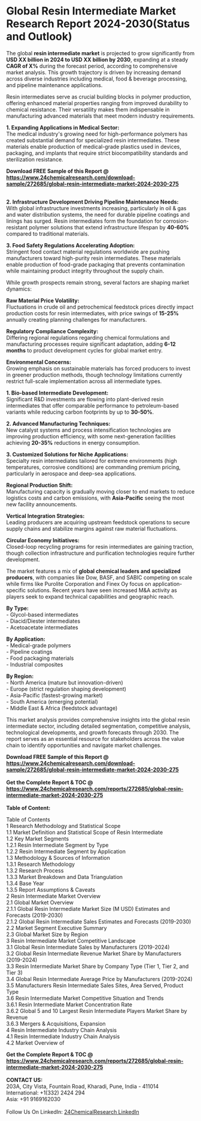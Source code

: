 <h1>Global Resin Intermediate Market Research Report 2024-2030(Status and Outlook)</h1><p>The global <strong>resin intermediate market</strong> is projected to grow significantly from <strong>USD XX billion in 2024 to USD XX billion by 2030</strong>, expanding at a steady <strong>CAGR of X%</strong> during the forecast period, according to comprehensive market analysis. This growth trajectory is driven by increasing demand across diverse industries including medical, food &amp; beverage processing, and pipeline maintenance applications.</p><p>Resin intermediates serve as crucial building blocks in polymer production, offering enhanced material properties ranging from improved durability to chemical resistance. Their versatility makes them indispensable in manufacturing advanced materials that meet modern industry requirements.</p><p><strong>1. Expanding Applications in Medical Sector:</strong><br>
The medical industry's growing need for high-performance polymers has created substantial demand for specialized resin intermediates. These materials enable production of medical-grade plastics used in devices, packaging, and implants that require strict biocompatibility standards and sterilization resistance.</p><div><b>Download FREE Sample of this Report @ 
            <a href="https://www.24chemicalresearch.com/download-sample/272685/global-resin-intermediate-market-2024-2030-275">
            https://www.24chemicalresearch.com/download-sample/272685/global-resin-intermediate-market-2024-2030-275</a></b></div><br><p><strong>2. Infrastructure Development Driving Pipeline Maintenance Needs:</strong><br>
With global infrastructure investments increasing, particularly in oil &amp; gas and water distribution systems, the need for durable pipeline coatings and linings has surged. Resin intermediates form the foundation for corrosion-resistant polymer solutions that extend infrastructure lifespan by <strong>40-60%</strong> compared to traditional materials.</p><p><strong>3. Food Safety Regulations Accelerating Adoption:</strong><br>
Stringent food contact material regulations worldwide are pushing manufacturers toward high-purity resin intermediates. These materials enable production of food-grade packaging that prevents contamination while maintaining product integrity throughout the supply chain.</p><p>While growth prospects remain strong, several factors are shaping market dynamics:</p><p><strong>Raw Material Price Volatility:</strong><br>
Fluctuations in crude oil and petrochemical feedstock prices directly impact production costs for resin intermediates, with price swings of <strong>15-25%</strong> annually creating planning challenges for manufacturers.</p><p><strong>Regulatory Compliance Complexity:</strong><br>
Differing regional regulations regarding chemical formulations and manufacturing processes require significant adaptation, adding <strong>6-12 months</strong> to product development cycles for global market entry.</p><p><strong>Environmental Concerns:</strong><br>
Growing emphasis on sustainable materials has forced producers to invest in greener production methods, though technology limitations currently restrict full-scale implementation across all intermediate types.</p><p><strong>1. Bio-based Intermediate Development:</strong><br>
Significant R&amp;D investments are flowing into plant-derived resin intermediates that offer comparable performance to petroleum-based variants while reducing carbon footprints by up to <strong>30-50%</strong>.</p><p><strong>2. Advanced Manufacturing Techniques:</strong><br>
New catalyst systems and process intensification technologies are improving production efficiency, with some next-generation facilities achieving <strong>20-35%</strong> reductions in energy consumption.</p><p><strong>3. Customized Solutions for Niche Applications:</strong><br>
Specialty resin intermediates tailored for extreme environments (high temperatures, corrosive conditions) are commanding premium pricing, particularly in aerospace and deep-sea applications.</p><p><strong>Regional Production Shift:</strong><br>
Manufacturing capacity is gradually moving closer to end markets to reduce logistics costs and carbon emissions, with <strong>Asia-Pacific</strong> seeing the most new facility announcements.</p><p><strong>Vertical Integration Strategies:</strong><br>
Leading producers are acquiring upstream feedstock operations to secure supply chains and stabilize margins against raw material fluctuations.</p><p><strong>Circular Economy Initiatives:</strong><br>
Closed-loop recycling programs for resin intermediates are gaining traction, though collection infrastructure and purification technologies require further development.</p><p>The market features a mix of <strong>global chemical leaders and specialized producers</strong>, with companies like Dow, BASF, and SABIC competing on scale while firms like Purolite Corporation and Finex Oy focus on application-specific solutions. Recent years have seen increased M&amp;A activity as players seek to expand technical capabilities and geographic reach.</p><p><strong>By Type:</strong><br>
- Glycol-based intermediates<br>
- Diacid/Diester intermediates<br>
- Acetoacetate intermediates</p><p><strong>By Application:</strong><br>
- Medical-grade polymers<br>
- Pipeline coatings<br>
- Food packaging materials<br>
- Industrial composites</p><p><strong>By Region:</strong><br>
- North America (mature but innovation-driven)<br>
- Europe (strict regulation shaping development)<br>
- Asia-Pacific (fastest-growing market)<br>
- South America (emerging potential)<br>
- Middle East &amp; Africa (feedstock advantage)</p><p>This market analysis provides comprehensive insights into the global resin intermediate sector, including detailed segmentation, competitive analysis, technological developments, and growth forecasts through 2030. The report serves as an essential resource for stakeholders across the value chain to identify opportunities and navigate market challenges.</p><div><b>Download FREE Sample of this Report @ 
            <a href="https://www.24chemicalresearch.com/download-sample/272685/global-resin-intermediate-market-2024-2030-275">
            https://www.24chemicalresearch.com/download-sample/272685/global-resin-intermediate-market-2024-2030-275</a></b></div><br><div><b>Get the Complete Report & TOC @ 
            <a href="https://www.24chemicalresearch.com/reports/272685/global-resin-intermediate-market-2024-2030-275">
            https://www.24chemicalresearch.com/reports/272685/global-resin-intermediate-market-2024-2030-275</a></b></div><br>
            <b>Table of Content:</b><p>Table of Contents<br />
1 Research Methodology and Statistical Scope<br />
1.1 Market Definition and Statistical Scope of Resin Intermediate<br />
1.2 Key Market Segments<br />
1.2.1 Resin Intermediate Segment by Type<br />
1.2.2 Resin Intermediate Segment by Application<br />
1.3 Methodology & Sources of Information<br />
1.3.1 Research Methodology<br />
1.3.2 Research Process<br />
1.3.3 Market Breakdown and Data Triangulation<br />
1.3.4 Base Year<br />
1.3.5 Report Assumptions & Caveats<br />
2 Resin Intermediate Market Overview<br />
2.1 Global Market Overview<br />
2.1.1 Global Resin Intermediate Market Size (M USD) Estimates and Forecasts (2019-2030)<br />
2.1.2 Global Resin Intermediate Sales Estimates and Forecasts (2019-2030)<br />
2.2 Market Segment Executive Summary<br />
2.3 Global Market Size by Region<br />
3 Resin Intermediate Market Competitive Landscape<br />
3.1 Global Resin Intermediate Sales by Manufacturers (2019-2024)<br />
3.2 Global Resin Intermediate Revenue Market Share by Manufacturers (2019-2024)<br />
3.3 Resin Intermediate Market Share by Company Type (Tier 1, Tier 2, and Tier 3)<br />
3.4 Global Resin Intermediate Average Price by Manufacturers (2019-2024)<br />
3.5 Manufacturers Resin Intermediate Sales Sites, Area Served, Product Type<br />
3.6 Resin Intermediate Market Competitive Situation and Trends<br />
3.6.1 Resin Intermediate Market Concentration Rate<br />
3.6.2 Global 5 and 10 Largest Resin Intermediate Players Market Share by Revenue<br />
3.6.3 Mergers & Acquisitions, Expansion<br />
4 Resin Intermediate Industry Chain Analysis<br />
4.1 Resin Intermediate Industry Chain Analysis<br />
4.2 Market Overview of</p><div><b>Get the Complete Report & TOC @ 
            <a href="https://www.24chemicalresearch.com/reports/272685/global-resin-intermediate-market-2024-2030-275">
            https://www.24chemicalresearch.com/reports/272685/global-resin-intermediate-market-2024-2030-275</a></b></div><br><b>CONTACT US:</b><br>
            203A, City Vista, Fountain Road, Kharadi, Pune, India - 411014<br>
            International: +1(332) 2424 294<br>
            Asia: +91 9169162030 <br><br>
            Follow Us On LinkedIn: <a href="https://www.linkedin.com/company/24chemicalresearch/">24ChemicalResearch LinkedIn</a>